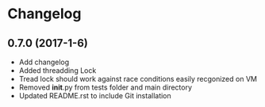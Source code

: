 # Changelog

## 0.7.0 (2017-1-6)

- Add changelog
- Added threadding Lock
- Tread lock should work against race conditions easily recgonized on VM
- Removed __init__.py from tests folder and main directory
- Updated README.rst to include Git installation